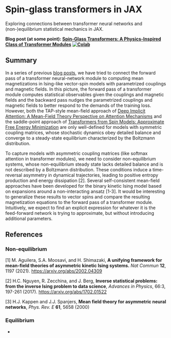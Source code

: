 # Spin-glass transformers in JAX

Exploring connections between transformer neural networks and (non-)equilibrium statistical mechanics in JAX.

**Blog post (at some point): [Spin-Glass Transformers: A Physics-Inspired Class of Transformer Modules](https://mcbal.github.io/) [![Colab](https://colab.research.google.com/assets/colab-badge.svg)](https://colab.research.google.com/)**


## Summary
In a series of previous [blog posts](https://mcbal.github.io), we have tried to connect the forward pass of a transformer neural-network module to computing mean magnetizations in Ising-like vector-spin models with parametrized couplings and magnetic fields. In this picture, the forward pass of a transformer module computes statistical observables given the couplings and magnetic fields and the backward pass nudges the parametrized couplings and magnetic fields to better respond to the demands of the training loss. However, both the TAP-style mean-field approach of [Deep Implicit Attention: A Mean-Field Theory Perspective on Attention Mechanisms](https://mcbal.github.io/post/deep-implicit-attention-a-mean-field-theory-perspective-on-attention-mechanisms/) and the saddle-point approach of [Transformers from Spin Models: Approximate Free Energy Minimization](https://mcbal.github.io/post/transformers-from-spin-models-approximate-free-energy-minimization/) are only well-defined for models with symmetric coupling matrices, whose stochastic dynamics obey detailed balance and converge to a steady-state equilibrium characterized by the Boltzmann distribution. 

To capture models with asymmetric coupling matrices (like softmax attention in transformer modules), we need to consider non-equilibrium systems, whose non-equilibrium steady state lacks detailed
balance and is not described by a Boltzmann distribution. These conditions induce a time-reversal asymmetry in dynamical trajectories, leading to positive entropy production and energy dissipation [2]. Several self-consistent mean-field approaches have been developed for the binary kinetic Ising model based on expansions around a non-interacting ansatz [1-3]. It would be interesting to generalize these results to vector spins and compare the resulting magnetization equations to the forward pass of a transformer module. Intuitively, we expect to find an explicit expression for whatever it is the feed-forward network is trying to approximate, but without introducing additional parameters.


## References

### Non-equilibrium

[1] M. Aguilera, S.A. Moosavi, and H. Shimazaki, **A unifying framework for mean-field theories of asymmetric kinetic Ising systems.** *Nat Commun* **12**, 1197 (2021). https://arxiv.org/abs/2002.04309

[2] H.C. Nguyen, R. Zecchina, and J. Berg, **Inverse statistical problems: from the inverse Ising problem to data science**, *Advances in Physics*, 66:3, 197-261 (2017). https://arxiv.org/abs/1702.01522

[3] H.J. Kappen and J.J. Spanjers, **Mean field theory for asymmetric neural networks**, *Phys. Rev. E* **61**, 5658 (2000)


### Equilibrium
- 
